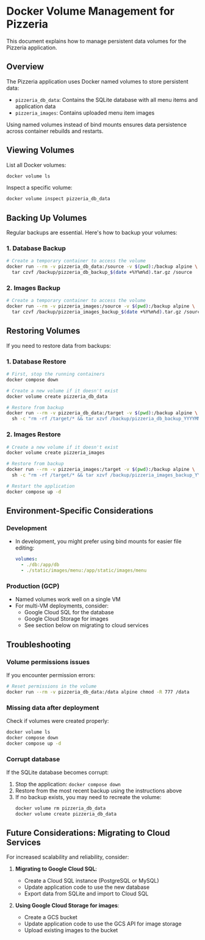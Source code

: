 # Docker Volume Management for Pizzeria

This document explains how to manage persistent data volumes for the Pizzeria application.

## Overview

The Pizzeria application uses Docker named volumes to store persistent data:

- `pizzeria_db_data`: Contains the SQLite database with all menu items and application data
- `pizzeria_images`: Contains uploaded menu item images

Using named volumes instead of bind mounts ensures data persistence across container rebuilds and restarts.

## Viewing Volumes

List all Docker volumes:

```bash
docker volume ls
```

Inspect a specific volume:

```bash
docker volume inspect pizzeria_db_data
```

## Backing Up Volumes

Regular backups are essential. Here's how to backup your volumes:

### 1. Database Backup

```bash
# Create a temporary container to access the volume
docker run --rm -v pizzeria_db_data:/source -v $(pwd):/backup alpine \
  tar czvf /backup/pizzeria_db_backup_$(date +%Y%m%d).tar.gz /source
```

### 2. Images Backup

```bash
# Create a temporary container to access the volume
docker run --rm -v pizzeria_images:/source -v $(pwd):/backup alpine \
  tar czvf /backup/pizzeria_images_backup_$(date +%Y%m%d).tar.gz /source
```

## Restoring Volumes

If you need to restore data from backups:

### 1. Database Restore

```bash
# First, stop the running containers
docker compose down

# Create a new volume if it doesn't exist
docker volume create pizzeria_db_data

# Restore from backup
docker run --rm -v pizzeria_db_data:/target -v $(pwd):/backup alpine \
  sh -c "rm -rf /target/* && tar xzvf /backup/pizzeria_db_backup_YYYYMMDD.tar.gz -C /target --strip-components=1"
```

### 2. Images Restore

```bash
# Create a new volume if it doesn't exist
docker volume create pizzeria_images

# Restore from backup
docker run --rm -v pizzeria_images:/target -v $(pwd):/backup alpine \
  sh -c "rm -rf /target/* && tar xzvf /backup/pizzeria_images_backup_YYYYMMDD.tar.gz -C /target --strip-components=1"

# Restart the application
docker compose up -d
```

## Environment-Specific Considerations

### Development

- In development, you might prefer using bind mounts for easier file editing:
  ```yaml
  volumes:
    - ./db:/app/db
    - ./static/images/menu:/app/static/images/menu
  ```

### Production (GCP)

- Named volumes work well on a single VM
- For multi-VM deployments, consider:
  - Google Cloud SQL for the database
  - Google Cloud Storage for images
  - See section below on migrating to cloud services

## Troubleshooting

### Volume permissions issues

If you encounter permission errors:

```bash
# Reset permissions in the volume
docker run --rm -v pizzeria_db_data:/data alpine chmod -R 777 /data
```

### Missing data after deployment

Check if volumes were created properly:

```bash
docker volume ls
docker compose down
docker compose up -d
```

### Corrupt database

If the SQLite database becomes corrupt:

1. Stop the application: `docker compose down`
2. Restore from the most recent backup using the instructions above
3. If no backup exists, you may need to recreate the volume: 
   ```bash
   docker volume rm pizzeria_db_data
   docker volume create pizzeria_db_data
   ```

## Future Considerations: Migrating to Cloud Services

For increased scalability and reliability, consider:

1. **Migrating to Google Cloud SQL**:
   - Create a Cloud SQL instance (PostgreSQL or MySQL)
   - Update application code to use the new database
   - Export data from SQLite and import to Cloud SQL

2. **Using Google Cloud Storage for images**:
   - Create a GCS bucket
   - Update application code to use the GCS API for image storage
   - Upload existing images to the bucket